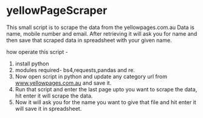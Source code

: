 # yellowPageScraper
This small script is to scrape the data from the yellowpages.com.au Data is name, mobile number and email. After retrieving it will ask you for name and then save that scraped data in spreadsheet with your given name.

how operate this script -
1. install python
2. modules required- bs4,requests,pandas and re.
3. Now open script in python and update any category url from www.yellowpages.com.au and save it.
4. Run that script and enter the last page upto you want to scrape the data, hit enter it will scrape the data.
5. Now it will ask you for the name you want to give that file and hit enter it will save it in spreadsheet.
